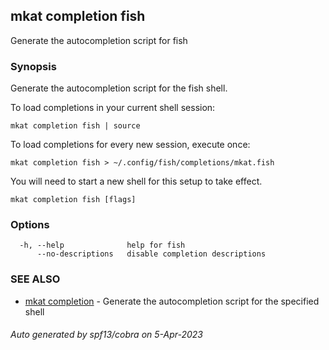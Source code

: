 ## mkat completion fish

Generate the autocompletion script for fish

### Synopsis

Generate the autocompletion script for the fish shell.

To load completions in your current shell session:

	mkat completion fish | source

To load completions for every new session, execute once:

	mkat completion fish > ~/.config/fish/completions/mkat.fish

You will need to start a new shell for this setup to take effect.


```
mkat completion fish [flags]
```

### Options

```
  -h, --help              help for fish
      --no-descriptions   disable completion descriptions
```

### SEE ALSO

* [mkat completion](mkat_completion.md)	 - Generate the autocompletion script for the specified shell

###### Auto generated by spf13/cobra on 5-Apr-2023
